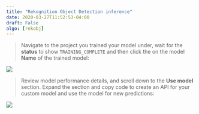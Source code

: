 ```yaml
---
title: "Rekognition Object Detection inference"
date: 2020-03-27T11:52:53-04:00
draft: False
algo: [rekobj]
---
```


> Navigate to the project you trained your model under, wait for the **status** to show ```TRAINING_COMPLETE``` and then click the on the model **Name**  of the trained model:

![](/images/trainingcomplete.png)

> Review model performance details, and scroll down to the **Use model** section. Expand the section and copy code to create an API for your custom model and use the model for new predictions:

![](/images/usemodel.png)
